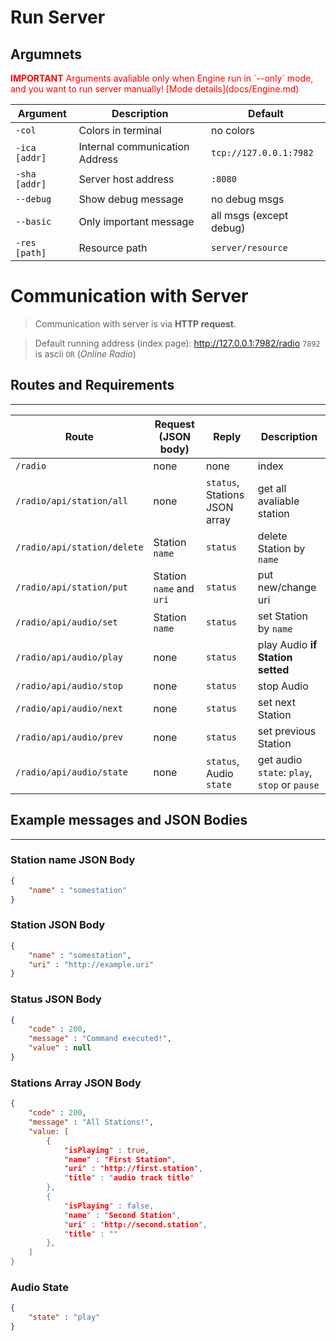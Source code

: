 # Run Server
## Argumnets

<span style="color:red">
<b>IMPORTANT</b>
Arguments avaliable only when Engine run in `--only` mode, and you want to run server manually! [Mode details](docs/Engine.md)
</span>

| Argument | Description | Default | 
| --- | --- | --- | 
| `-col` | Colors in terminal | no colors |
| `-ica [addr]` | Internal communication Address | `tcp://127.0.0.1:7982` | 
| `-sha [addr]` | Server host address | `:8080` |
| `--debug` | Show debug message | no debug msgs |
| `--basic` | Only important message | all msgs (except debug) |
| `-res [path]` | Resource path | `server/resource` |

# Communication with Server
> Communication with server is via **HTTP request**.

> Default running address (index page): http://127.0.0.1:7982/radio
> `7892` is ascii `OR` (_Online Radio_)
## Routes and Requirements 
--- 
| Route | Request (JSON body) | Reply | Description |
| --- | --- | --- | --- |
| `/radio` | none | none | index |
| `/radio/api/station/all` | none | `status`, Stations JSON array | get all avaliable station |
| `/radio/api/station/delete` | Station `name` | `status` | delete Station by `name` |
| `/radio/api/station/put` | Station `name` and `uri` | `status` | put new/change uri |
| `/radio/api/audio/set` | Station `name` | `status` | set Station by `name` |
| `/radio/api/audio/play` | none | `status` | play Audio **if Station setted** |
| `/radio/api/audio/stop` | none | `status` | stop Audio |
| `/radio/api/audio/next` | none | `status` | set next Station |
| `/radio/api/audio/prev` | none | `status` | set previous Station |
| `/radio/api/audio/state` | none | `status`, Audio `state` | get audio `state`: `play`, `stop` or `pause` |

## Example messages and JSON Bodies
---
### Station name JSON Body
```json
{
    "name" : "somestation"
}
```
### Station JSON Body
```json
{
    "name" : "somestation",
    "uri" : "http://example.uri"
}
```
### Status JSON Body
```json
{
    "code" : 200,
    "message" : "Command executed!",
    "value" : null
}
```

### Stations Array JSON Body
```json
{
    "code" : 200,
    "message" : "All Stations!",
    "value: [
        {
            "isPlaying" : true,
            "name" : "First Station",
            "uri" : "http://first.station",
            "title" : "audio track title"
        }, 
        {
            "isPlaying" : false,
            "name" : "Second Station",
            "uri" : "http://second.station",
            "title" : ""
        }, 
    ]
}
```

### Audio State
```json
{
    "state" : "play"
}
```



